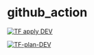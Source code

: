 # github_action

[![TF apply DEV](https://github.com/sivin79/github_action_test/actions/workflows/TF-apply-DEV/badge.svg)](https://github.com/sivin79/github_action_test/actions/workflows/tf-dev-apply.yml)

[![TF-plan-DEV](https://github.com/sivin79/github_action_test/actions/workflows/tf-dev-plan.yml/badge.svg)](https://github.com/sivin79/github_action_test/actions/workflows/tf-dev-plan.yml)
